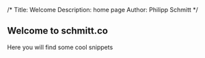 /*
Title: Welcome
Description: home page 
Author: Philipp Schmitt
*/

## Welcome to schmitt.co

Here you will find some cool snippets
